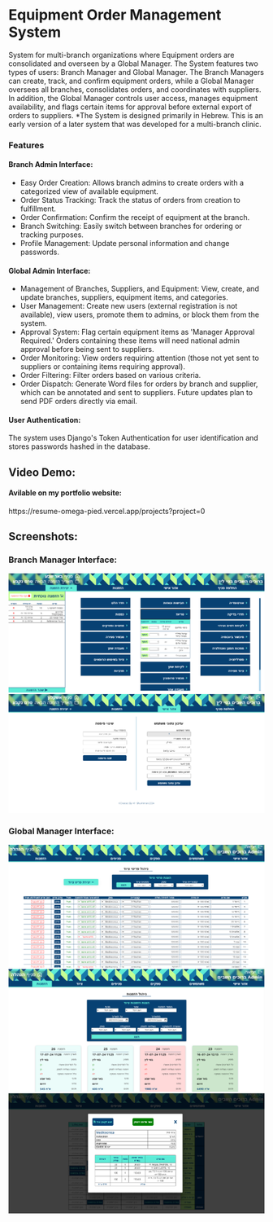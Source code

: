 <h1>Equipment Order Management System</h1>
<p>
      System for multi-branch organizations where Equipment orders are consolidated and overseen by a Global Manager.
      The System features two types of users: Branch Manager and Global Manager.
      The Branch Managers can create, track, and confirm equipment orders, while a Global Manager oversees all branches,
      consolidates orders, and coordinates with suppliers.
      In addition, the Global Manager controls user access, manages equipment availability, and flags certain items for approval
      before external export of orders to suppliers.
      *The System is designed primarily in Hebrew. This is an early version of a later system that was developed for a multi-branch clinic.
  </p>
  <h3>Features</h3>
  <h4>Branch Admin Interface:</h4>
  <ul>
      <li>Easy Order Creation: Allows branch admins to create orders with a categorized view of available equipment.</li>
      <li>Order Status Tracking: Track the status of orders from creation to fulfillment.</li>
      <li>Order Confirmation:  Confirm the receipt of equipment at the branch.</li>
      <li>Branch Switching: Easily switch between branches for ordering or tracking purposes.</li>
      <li>Profile Management: Update personal information and change passwords.</li>
  </ul>
  <h4>Global Admin Interface:</h4>
  <ul>
      <li>Management of Branches, Suppliers, and Equipment: View, create, and update branches, suppliers, equipment items, and categories.</li>
      <li>User Management: Create new users (external registration is not available), view users, promote them to admins, or block them from the system.</li>
      <li>Approval System: Flag certain equipment items as &apos;Manager Approval Required.&apos; Orders containing these items will need national admin approval before being sent to suppliers.</li>
      <li>Order Monitoring: View orders requiring attention (those not yet sent to suppliers or containing items requiring approval).</li>
      <li>Order Filtering: Filter orders based on various criteria.</li>
      <li>Order Dispatch: Generate Word files for orders by branch and supplier, which can be annotated and sent to suppliers. Future updates plan to send PDF orders directly via email.</li>
  </ul>
  <h4>User Authentication:</h4>
  <p>
      The system uses Django's Token Authentication for user identification and stores passwords hashed in the database.
  </p>

<h2>Video Demo:</h2>
<h4>Avilable on my portfolio website:</h4>
<a>https://resume-omega-pied.vercel.app/projects?project=0</a>

<h2>Screenshots:</h2>

<h3>Branch Manager Interface:</h3>

![create-order](./screenshots/create-order.png)
![my-profile](./screenshots/my-profile.png)

<h3>Global Manager Interface:</h3>

![mange-equpment-items](./screenshots/mange-equpment-items.png)
![admin-orders](./screenshots/admin-orders.png)
![send-to-supplier](./screenshots/send-to-supplier.png)
